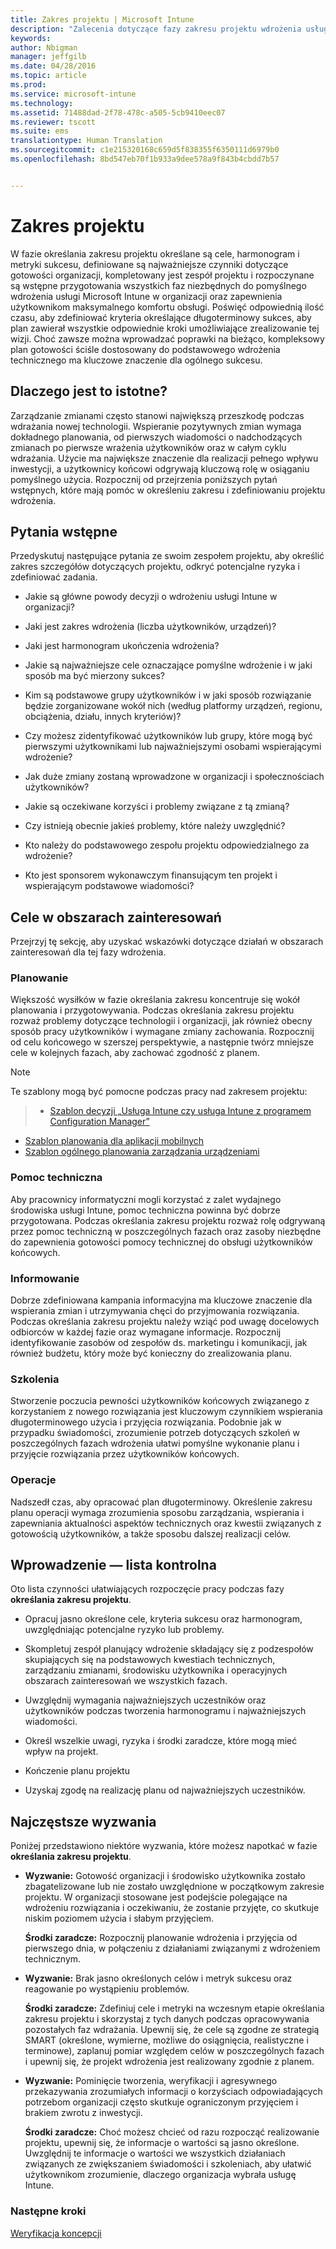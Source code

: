 ```yaml
---
title: Zakres projektu | Microsoft Intune
description: "Zalecenia dotyczące fazy zakresu projektu wdrożenia usługi Intune."
keywords: 
author: Nbigman
manager: jeffgilb
ms.date: 04/28/2016
ms.topic: article
ms.prod: 
ms.service: microsoft-intune
ms.technology: 
ms.assetid: 71488dad-2f78-478c-a505-5cb9410eec07
ms.reviewer: tscott
ms.suite: ems
translationtype: Human Translation
ms.sourcegitcommit: c1e215320168c659d5f838355f6350111d6979b0
ms.openlocfilehash: 8bd547eb70f1b933a9dee578a9f843b4cbdd7b57


---
```


# Zakres projektu
W fazie określania zakresu projektu określane są cele, harmonogram i metryki sukcesu, definiowane są najważniejsze czynniki dotyczące gotowości organizacji, kompletowany jest zespół projektu i rozpoczynane są wstępne przygotowania wszystkich faz niezbędnych do pomyślnego wdrożenia usługi Microsoft Intune w organizacji oraz zapewnienia użytkownikom maksymalnego komfortu obsługi.
Poświęć odpowiednią ilość czasu, aby zdefiniować kryteria określające długoterminowy sukces, aby plan zawierał wszystkie odpowiednie kroki umożliwiające zrealizowanie tej wizji. Choć zawsze można wprowadzać poprawki na bieżąco, kompleksowy plan gotowości ściśle dostosowany do podstawowego wdrożenia technicznego ma kluczowe znaczenie dla ogólnego sukcesu.

## Dlaczego jest to istotne?
Zarządzanie zmianami często stanowi największą przeszkodę podczas wdrażania nowej technologii. Wspieranie pozytywnych zmian wymaga dokładnego planowania, od pierwszych wiadomości o nadchodzących zmianach po pierwsze wrażenia użytkowników oraz w całym cyklu wdrażania. Użycie ma największe znaczenie dla realizacji pełnego wpływu inwestycji, a użytkownicy końcowi odgrywają kluczową rolę w osiąganiu pomyślnego użycia.
Rozpocznij od przejrzenia poniższych pytań wstępnych, które mają pomóc w określeniu zakresu i zdefiniowaniu projektu wdrożenia.

## Pytania wstępne
Przedyskutuj następujące pytania ze swoim zespołem projektu, aby określić zakres szczegółów dotyczących projektu, odkryć potencjalne ryzyka i zdefiniować zadania.

-   Jakie są główne powody decyzji o wdrożeniu usługi Intune w organizacji?

-   Jaki jest zakres wdrożenia (liczba użytkowników, urządzeń)?
-   Jaki jest harmonogram ukończenia wdrożenia?

-   Jakie są najważniejsze cele oznaczające pomyślne wdrożenie i w jaki sposób ma być mierzony sukces?

-   Kim są podstawowe grupy użytkowników i w jaki sposób rozwiązanie będzie zorganizowane wokół nich (według platformy urządzeń, regionu, obciążenia, działu, innych kryteriów)?

-   Czy możesz zidentyfikować użytkowników lub grupy, które mogą być pierwszymi użytkownikami lub najważniejszymi osobami wspierającymi wdrożenie?

-   Jak duże zmiany zostaną wprowadzone w organizacji i społecznościach użytkowników?

-   Jakie są oczekiwane korzyści i problemy związane z tą zmianą?

-   Czy istnieją obecnie jakieś problemy, które należy uwzględnić?

-   Kto należy do podstawowego zespołu projektu odpowiedzialnego za wdrożenie?

-   Kto jest sponsorem wykonawczym finansującym ten projekt i wspierającym podstawowe wiadomości?

## Cele w obszarach zainteresowań
Przejrzyj tę sekcję, aby uzyskać wskazówki dotyczące działań w obszarach zainteresowań dla tej fazy wdrożenia.

### Planowanie

Większość wysiłków w fazie określania zakresu koncentruje się wokół planowania i przygotowywania. Podczas określania zakresu projektu rozważ problemy dotyczące technologii i organizacji, jak również obecny sposób pracy użytkowników i wymagane zmiany zachowania. Rozpocznij od celu końcowego w szerszej perspektywie, a następnie twórz mniejsze cele w kolejnych fazach, aby zachować zgodność z planem.


 > [!NOTE]
 > 
 > Te szablony mogą być pomocne podczas pracy nad zakresem projektu:
 > > - [Szablon decyzji „Usługa Intune czy usługa Intune z programem Configuration Manager”](https://gallery.technet.microsoft.com/Intune-or-Intune-with-900e8a78)
 > - [Szablon planowania dla aplikacji mobilnych](https://gallery.technet.microsoft.com/Mobile-app-planning-18689d59)
>- [Szablon ogólnego planowania zarządzania urządzeniami](https://gallery.technet.microsoft.com/General-device-management-334c3792)

### Pomoc techniczna
Aby pracownicy informatyczni mogli korzystać z zalet wydajnego środowiska usługi Intune, pomoc techniczna powinna być dobrze przygotowana. Podczas określania zakresu projektu rozważ rolę odgrywaną przez pomoc techniczną w poszczególnych fazach oraz zasoby niezbędne do zapewnienia gotowości pomocy technicznej do obsługi użytkowników końcowych.

### Informowanie
Dobrze zdefiniowana kampania informacyjna ma kluczowe znaczenie dla wspierania zmian i utrzymywania chęci do przyjmowania rozwiązania. Podczas określania zakresu projektu należy wziąć pod uwagę docelowych odbiorców w każdej fazie oraz wymagane informacje. Rozpocznij identyfikowanie zasobów od zespołów ds. marketingu i komunikacji, jak również budżetu, który może być konieczny do zrealizowania planu.

### Szkolenia
Stworzenie poczucia pewności użytkowników końcowych związanego z korzystaniem z nowego rozwiązania jest kluczowym czynnikiem wspierania długoterminowego użycia i przyjęcia rozwiązania. Podobnie jak w przypadku świadomości, zrozumienie potrzeb dotyczących szkoleń w poszczególnych fazach wdrożenia ułatwi pomyślne wykonanie planu i przyjęcie rozwiązania przez użytkowników końcowych.

### Operacje
Nadszedł czas, aby opracować plan długoterminowy. Określenie zakresu planu operacji wymaga zrozumienia sposobu zarządzania, wspierania i zapewniania aktualności aspektów technicznych oraz kwestii związanych z gotowością użytkowników, a także sposobu dalszej realizacji celów.

## Wprowadzenie — lista kontrolna
Oto lista czynności ułatwiających rozpoczęcie pracy podczas fazy **określania zakresu projektu**.

-   Opracuj jasno określone cele, kryteria sukcesu oraz harmonogram, uwzględniając potencjalne ryzyko lub problemy.

-   Skompletuj zespół planujący wdrożenie składający się z podzespołów skupiających się na podstawowych kwestiach technicznych, zarządzaniu zmianami, środowisku użytkownika i operacyjnych obszarach zainteresowań we wszystkich fazach.

-   Uwzględnij wymagania najważniejszych uczestników oraz użytkowników podczas tworzenia harmonogramu i najważniejszych wiadomości.

-   Określ wszelkie uwagi, ryzyka i środki zaradcze, które mogą mieć wpływ na projekt.

-   Kończenie planu projektu

-   Uzyskaj zgodę na realizację planu od najważniejszych uczestników.

## Najczęstsze wyzwania
Poniżej przedstawiono niektóre wyzwania, które możesz napotkać w fazie **określania zakresu projektu**.

-   **Wyzwanie:** Gotowość organizacji i środowisko użytkownika zostało zbagatelizowane lub nie zostało uwzględnione w początkowym zakresie projektu. W organizacji stosowane jest podejście polegające na wdrożeniu rozwiązania i oczekiwaniu, że zostanie przyjęte, co skutkuje niskim poziomem użycia i słabym przyjęciem.

    **Środki zaradcze:** Rozpocznij planowanie wdrożenia i przyjęcia od pierwszego dnia, w połączeniu z działaniami związanymi z wdrożeniem technicznym.

-   **Wyzwanie:** Brak jasno określonych celów i metryk sukcesu oraz reagowanie po wystąpieniu problemów.

    **Środki zaradcze:** Zdefiniuj cele i metryki na wczesnym etapie określania zakresu projektu i skorzystaj z tych danych podczas opracowywania pozostałych faz wdrażania. Upewnij się, że cele są zgodne ze strategią SMART (określone, wymierne, możliwe do osiągnięcia, realistyczne i terminowe), zaplanuj pomiar względem celów w poszczególnych fazach i upewnij się, że projekt wdrożenia jest realizowany zgodnie z planem.

-   **Wyzwanie:** Pominięcie tworzenia, weryfikacji i agresywnego przekazywania zrozumiałych informacji o korzyściach odpowiadających potrzebom organizacji często skutkuje ograniczonym przyjęciem i brakiem zwrotu z inwestycji.

    **Środki zaradcze:** Choć możesz chcieć od razu rozpocząć realizowanie projektu, upewnij się, że informacje o wartości są jasno określone. Uwzględnij te informacje o wartości we wszystkich działaniach związanych ze zwiększaniem świadomości i szkoleniach, aby ułatwić użytkownikom zrozumienie, dlaczego organizacja wybrała usługę Intune.

### Następne kroki
[Weryfikacja koncepcji](proof-of-concept.md)



<!--HONumber=Jul16_HO3-->


